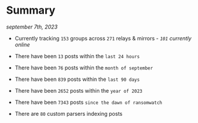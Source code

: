 
# Summary
_september 7th, 2023_

- Currently tracking `153` groups across `271` relays & mirrors - _`101` currently online_

- There have been `13` posts within the `last 24 hours`

- There have been `76` posts within the `month of september`

- There have been `839` posts within the `last 90 days`

- There have been `2652` posts within the `year of 2023`

- There have been `7343` posts `since the dawn of ransomwatch`

- There are `80` custom parsers indexing posts
